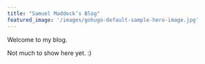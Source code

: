 ```yaml
---
title: "Samuel Maddock’s Blog"
featured_image: '/images/gohugo-default-sample-hero-image.jpg'
---
```

Welcome to my blog.

Not much to show here yet. :)
